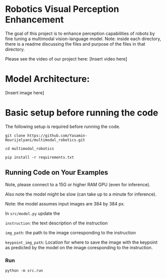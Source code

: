 # Robotics Visual Perception Enhancement

The goal of this project is to enhance perception capabilities of robots by fine tuning a multimodal vision-language model.
Note: inside each directory, there is a readme discussing the files and purpose of the files in that directory. 

Please see the video of our project here:
[Insert video here]

# Model Architecture:

[Insert image here]

# Basic setup before running the code

The following setup is required before running the code.

```
git clone https://github.com/Yasamin-Nourijelyani/multimodal_robotics.git

cd multimodal_robotics

pip install -r requirements.txt
```


## Running Code on Your Examples

Note, please connect to a 15G or higher RAM GPU (even for inference).

Also note the model might be slow (can take up to a minute for inference).

Note: the model assumes input images are 384 by 384 px. 

In ```src/model.py``` update the 

```instruction```: the text description of the instruction

```img_path```: the path to the image corresponding to the instruction

```keypoint_img_path```: Location for where to save the image with the keypoint as predicted by the model on the image coresponding to the instruction.   

### Run
```
python -m src.run
```





